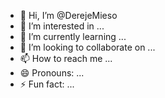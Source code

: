 - 👋 Hi, I’m @DerejeMieso
- 👀 I’m interested in ...
- 🌱 I’m currently learning ...
- 💞️ I’m looking to collaborate on ...
- 📫 How to reach me ...
- 😄 Pronouns: ...
- ⚡ Fun fact: ...

<!---
DerejeMieso/DerejeMieso is a ✨ special ✨ repository because its `README.md` (this file) appears on your GitHub profile.
You can click the Preview link to take a look at your changes.
--->

